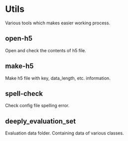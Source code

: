 # Utils
Various tools which makes easier working process. 
 

## open-h5
Open and check the contents of h5 file.

## make-h5
Make h5 file with key, data_length, etc. information.

## spell-check
Check config file spelling error.

## deeply_evaluation_set
Evaluation data folder.
Containing data of various classes.